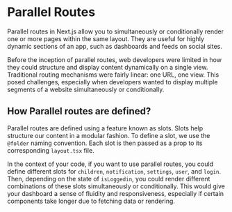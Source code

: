 # Parallel Routes
Parallel routes in Next.js allow you to simultaneously or conditionally render one or more pages within the same layout. They are useful for highly dynamic sections of an app, such as dashboards and feeds on social sites. 

Before the inception of parallel routes, web developers were limited in how they could structure and display content dynamically on a single view. Traditional routing mechanisms were fairly linear: one URL, one view. This posed challenges, especially when developers wanted to display multiple segments of a website simultaneously or conditionally.

## How Parallel routes are defined?
Parallel routes are defined using a feature known as slots. Slots help structure our content in a modular fashion. To define a slot, we use the `@folder` naming convention. Each slot is then passed as a prop to its corresponding `layout.tsx` file.

In the context of your code, if you want to use parallel routes, you could define different slots for `children`, `notification`, `settings`, `user`, and `login`. Then, depending on the state of `isLoggedin`, you could render different combinations of these slots simultaneously or conditionally. This would give your dashboard a sense of fluidity and responsiveness, especially if certain components take longer due to fetching data or rendering.
